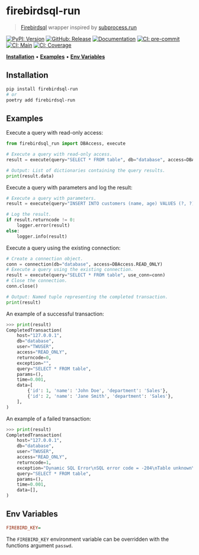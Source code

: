 # firebirdsql-run

> [Firebirdsql](https://github.com/nakagami/pyfirebirdsql/) wrapper inspired by [subprocess.run](https://docs.python.org/3/library/subprocess.html#subprocess.run)

[![PyPI: Version](https://img.shields.io/pypi/v/firebirdsql-run?logo=pypi&logoColor=white)](https://pypi.org/project/firebirdsql-run)
[![GitHub: Release](https://img.shields.io/github/v/release/deadnews/firebirdsql-run?logo=github&logoColor=white)](https://github.com/deadnews/firebirdsql-run/releases/latest)
[![Documentation](https://img.shields.io/badge/documentation-gray.svg?logo=materialformkdocs&logoColor=white)](https://deadnews.github.io/firebirdsql-run)
[![CI: pre-commit](https://results.pre-commit.ci/badge/github/DeadNews/firebirdsql-run/main.svg)](https://results.pre-commit.ci/latest/github/deadnews/firebirdsql-run/main)
[![CI: Main](https://img.shields.io/github/actions/workflow/status/deadnews/firebirdsql-run/main.yml?branch=main&logo=github&logoColor=white&label=main)](https://github.com/deadnews/firebirdsql-run/actions/workflows/main.yml)
[![CI: Coverage](https://img.shields.io/codecov/c/github/deadnews/firebirdsql-run?token=OCZDZIYPMC&logo=codecov&logoColor=white)](https://app.codecov.io/gh/deadnews/firebirdsql-run)

**[Installation](#installation)** • **[Examples](#examples)** • **[Env Variables](#env-variables)**

## Installation

```sh
pip install firebirdsql-run
# or
poetry add firebirdsql-run
```

## Examples

Execute a query with read-only access:

```py
from firebirdsql_run import DBAccess, execute

# Execute a query with read-only access.
result = execute(query="SELECT * FROM table", db="database", access=DBAccess.READ_ONLY)

# Output: List of dictionaries containing the query results.
print(result.data)
```

Execute a query with parameters and log the result:

```py
# Execute a query with parameters.
result = execute(query="INSERT INTO customers (name, age) VALUES (?, ?)", params=("John", 25))

# Log the result.
if result.returncode != 0:
    logger.error(result)
else:
    logger.info(result)
```

Execute a query using the existing connection:

```py
# Create a connection object.
conn = connection(db="database", access=DBAccess.READ_ONLY)
# Execute a query using the existing connection.
result = execute(query="SELECT * FROM table", use_conn=conn)
# Close the connection.
conn.close()

# Output: Named tuple representing the completed transaction.
print(result)
```

An example of a successful transaction:

```py
>>> print(result)
CompletedTransaction(
    host="127.0.0.1",
    db="database",
    user="TWUSER",
    access="READ_ONLY",
    returncode=0,
    exception="",
    query="SELECT * FROM table",
    params=(),
    time=0.001,
    data=[
        {'id': 1, 'name': 'John Doe', 'department': 'Sales'},
        {'id': 2, 'name': 'Jane Smith', 'department': 'Sales'},
    ],
)
```

An example of a failed transaction:

```py
>>> print(result)
CompletedTransaction(
    host="127.0.0.1",
    db="database",
    user="TWUSER",
    access="READ_ONLY",
    returncode=1,
    exception="Dynamic SQL Error\nSQL error code = -204\nTable unknown\ntable\nAt line 1, column 15\n",
    query="SELECT * FROM table",
    params=(),
    time=0.001,
    data=[],
)
```

## Env Variables

```ini
FIREBIRD_KEY=
```

The `FIREBIRD_KEY` environment variable can be overridden with the functions argument `passwd`.
